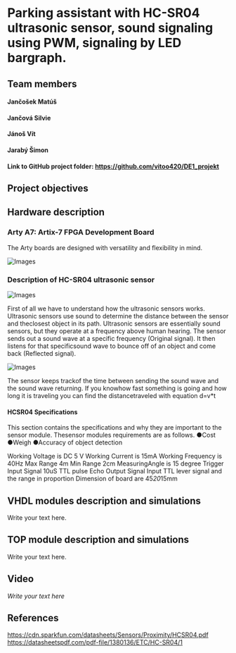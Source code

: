 # Parking assistant with HC-SR04 ultrasonic sensor, sound signaling using PWM, signaling by LED bargraph.

## Team members
#### Jančošek Matúš
#### Jančová Silvie
#### Jánoš Vít
#### Jarabý Šimon

#### Link to GitHub project folder: https://github.com/vitoo420/DE1_projekt

## Project objectives

### 


## Hardware description
### Arty A7: Artix-7 FPGA Development Board
The Arty boards are designed with versatility and flexibility in mind.

![Images](Board.png)


### Description of HC-SR04 ultrasonic sensor

![Images](Sensor3.png)

First of all we have to understand how the ultrasonic sensors works. Ultrasonic sensors use sound to determine the distance between the sensor and theclosest object in its path. 
Ultrasonic sensors are essentially sound sensors, but they operate at a frequency above human hearing. The sensor sends out a sound wave at a specific frequency (Original signal). 
It then listens for that specificsound wave to bounce off of an object and come back (Reflected signal).

![Images](Sensor4.png)

The sensor keeps trackof the time between sending the sound wave and the sound wave returning. 
If you knowhow fast something is going and how long it is traveling you can find the distancetraveled with equation d=v*t

#### HC­SR04 Specifications
This section contains the specifications and why they are important to the sensor module. Thesensor modules requirements are as follows.
●Cost ●Weigh ●Accuracy of object detection

Working Voltage is DC 5 V
Working Current is 15mA
Working Frequency is 40Hz
Max Range 4m
Min Range 2cm
MeasuringAngle is 15 degree
Trigger Input Signal 10uS TTL pulse
Echo Output Signal Input TTL lever signal and the range in
proportion
Dimension of board are 45*20*15mm 





## VHDL modules description and simulations

Write your text here.


## TOP module description and simulations

Write your text here.


## Video

*Write your text here*


## References

   https://cdn.sparkfun.com/datasheets/Sensors/Proximity/HCSR04.pdf
   https://datasheetspdf.com/pdf-file/1380136/ETC/HC-SR04/1

